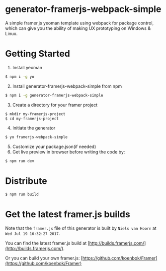 # generator-framerjs-webpack-simple
A simple framer.js yeoman template using webpack for package control, which can give you the ability of making UX prototyping on Windows & Linux.

# Getting Started
1. Install yeoman
```bash
$ npm i -g yo
```
2. Install generator-framerjs-webpack-simple from npm
```bash
$ npm i -g generator-framerjs-webpack-simple
```
3. Create a directory for your framer project
```bash
$ mkdir my-framerjs-project
$ cd my-framerjs-project
```
4. Initiate the generator
```bash
$ yo framerjs-webpack-simple
```
5. Customize your package.json(if needed)
6. Get live preview in browser before writing the code by:
```bash
$ npm run dev
```

# Distribute
```bash
$ npm run build
```

# Get the latest framer.js builds
Note that the `framer.js` file of this generator is built by `Niels van Hoorn` at `Wed Jul 19 16:32:27 2017`.

You can find the latest framer.js build at [http://builds.framerjs.com/](http://builds.framerjs.com/).

Or you can build your own framer.js: [https://github.com/koenbok/Framer](https://github.com/koenbok/Framer)